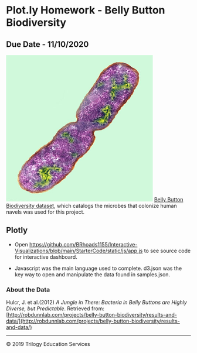 # Plot.ly Homework - Belly Button Biodiversity

## Due Date - 11/10/2020

![Bacteria by filterforge.com](Images/bacteria.jpg)
[Belly Button Biodiversity dataset](http://robdunnlab.com/projects/belly-button-biodiversity/), which catalogs the microbes that colonize human navels was used for this project.

## Plotly

* Open https://github.com/BRhoads1155/Interactive-Visualizations/blob/main/StarterCode/static/js/app.js to see source code for interactive dashboard. 

* Javascript was the main language used to complete. d3.json was the key way to open and manipulate the data found in samples.json.


### About the Data

Hulcr, J. et al.(2012) _A Jungle in There: Bacteria in Belly Buttons are Highly Diverse, but Predictable_. Retrieved from: [http://robdunnlab.com/projects/belly-button-biodiversity/results-and-data/](http://robdunnlab.com/projects/belly-button-biodiversity/results-and-data/)

- - -

© 2019 Trilogy Education Services

